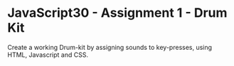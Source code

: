 # JavaScript30 - Assignment 1 - Drum Kit
Create a working Drum-kit by assigning sounds to key-presses, using HTML, Javascript and CSS.
